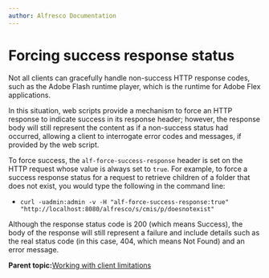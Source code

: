 ```yaml
---
author: Alfresco Documentation
---
```


# Forcing success response status

Not all clients can gracefully handle non-success HTTP response codes, such as the Adobe Flash runtime player, which is the runtime for Adobe Flex applications.

In this situation, web scripts provide a mechanism to force an HTTP response to indicate success in its response header; however, the response body will still represent the content as if a non-success status had occurred, allowing a client to interrogate error codes and messages, if provided by the web script.

To force success, the `alf-force-success-response` header is set on the HTTP request whose value is always set to `true`. For example, to force a success response status for a request to retrieve children of a folder that does not exist, you would type the following in the command line:

-   `curl -uadmin:admin -v -H "alf-force-success-response:true" "http://localhost:8080/alfresco/s/cmis/p/doesnotexist"`

Although the response status code is 200 \(which means Success\), the body of the response will still represent a failure and include details such as the real status code \(in this case, 404, which means Not Found\) and an error message.

**Parent topic:**[Working with client limitations](../concepts/ws-client-limitations.md)

